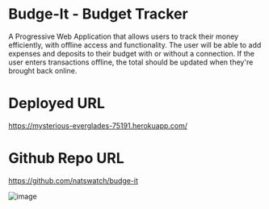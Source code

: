 # Budge-It - Budget Tracker

A Progressive Web Application that allows users to track their money efficiently, with offline access and functionality. The user will be able to add expenses and deposits to their budget with or without a connection. If the user enters transactions offline, the total should be updated when they're brought back online.

# Deployed URL
https://mysterious-everglades-75191.herokuapp.com/

# Github Repo URL
https://github.com/natswatch/budge-it

![image](https://user-images.githubusercontent.com/24613646/101304940-50ae1300-37f6-11eb-9259-c8fa664e7a46.png)
